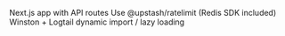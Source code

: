Next.js app with API routes Use @upstash/ratelimit (Redis SDK included)
Winston + Logtail
dynamic import / lazy loading

